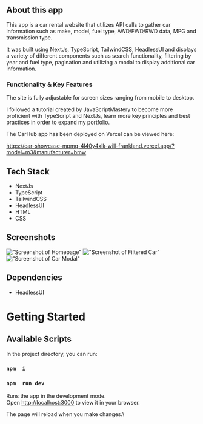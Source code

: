 ## About this app

This app is a car rental website that utilizes API calls to gather car information such as make, model, fuel type, AWD/FWD/RWD data, MPG and transmission type.

It was built using NextJs, TypeScript, TailwindCSS, HeadlessUI and displays a variety of different components such as search functionality, filtering by year and fuel type, pagination and utilizing a modal to display additional car information.


### Functionality & Key Features

The site is fully adjustable for screen sizes ranging from mobile to desktop.

I followed a tutorial created by JavaScriptMastery to become more proficient with TypeScript and NextJs, learn more key principles and best practices in order to expand my portfolio.

The CarHub app has been deployed on Vercel can be viewed here:

https://car-showcase-mpmq-4l40y4xlk-will-frankland.vercel.app/?model=m3&manufacturer=bmw

## Tech Stack

- NextJs
- TypeScript
- TailwindCSS
- HeadlessUI
- HTML
- CSS

## Screenshots

!["Screenshot of Homepage"]()
!["Screenshot of Filtered Car"]()
!["Screenshot of Car Modal"]()


## Dependencies

- HeadlessUI

# Getting Started

## Available Scripts

In the project directory, you can run:

### `npm  i`
### `npm  run dev`

Runs the app in the development mode.\
Open [http://localhost:3000](http://localhost:3000) to view it in your browser.

The page will reload when you make changes.\